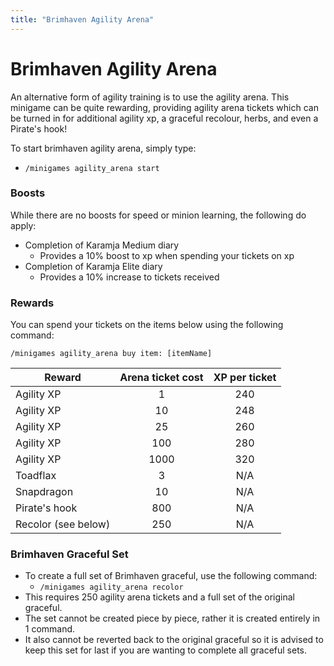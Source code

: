 ```yaml
---
title: "Brimhaven Agility Arena"
---
```


# Brimhaven Agility Arena

An alternative form of agility training is to use the agility arena. This minigame can be quite rewarding, providing agility arena tickets which can be turned in for additional agility xp, a graceful recolour, herbs, and even a Pirate's hook!

To start brimhaven agility arena, simply type:

- `/minigames agility_arena start`

### Boosts

While there are no boosts for speed or minion learning, the following do apply:

- Completion of Karamja Medium diary
  - Provides a 10% boost to xp when spending your tickets on xp
- Completion of Karamja Elite diary
  - Provides a 10% increase to tickets received

### Rewards

You can spend your tickets on the items below using the following command:

`/minigames agility_arena buy item: [itemName]`

| **Reward**          | **Arena ticket cost** | **XP per ticket** |
| ------------------- | :-------------------: | :---------------: |
| Agility XP          |           1           |        240        |
| Agility XP          |          10           |        248        |
| Agility XP          |          25           |        260        |
| Agility XP          |          100          |        280        |
| Agility XP          |         1000          |        320        |
| Toadflax            |           3           |        N/A        |
| Snapdragon          |          10           |        N/A        |
| Pirate's hook       |          800          |        N/A        |
| Recolor (see below) |          250          |        N/A        |

### Brimhaven Graceful Set

- To create a full set of Brimhaven graceful, use the following command:
  - `/minigames agility_arena recolor`
- This requires 250 agility arena tickets and a full set of the original graceful.
- The set cannot be created piece by piece, rather it is created entirely in 1 command.
- It also cannot be reverted back to the original graceful so it is advised to keep this set for last if you are wanting to complete all graceful sets.
